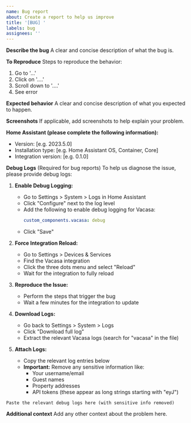 ```yaml
---
name: Bug report
about: Create a report to help us improve
title: '[BUG] '
labels: bug
assignees: ''
---
```


**Describe the bug**
A clear and concise description of what the bug is.

**To Reproduce**
Steps to reproduce the behavior:
1. Go to '...'
2. Click on '....'
3. Scroll down to '....'
4. See error

**Expected behavior**
A clear and concise description of what you expected to happen.

**Screenshots**
If applicable, add screenshots to help explain your problem.

**Home Assistant (please complete the following information):**
 - Version: [e.g. 2023.5.0]
 - Installation type: [e.g. Home Assistant OS, Container, Core]
 - Integration version: [e.g. 0.1.0]

**Debug Logs** (Required for bug reports)
To help us diagnose the issue, please provide debug logs:

1. **Enable Debug Logging:**
   - Go to Settings > System > Logs in Home Assistant
   - Click "Configure" next to the log level
   - Add the following to enable debug logging for Vacasa:
     ```yaml
     custom_components.vacasa: debug
     ```
   - Click "Save"

2. **Force Integration Reload:**
   - Go to Settings > Devices & Services
   - Find the Vacasa integration
   - Click the three dots menu and select "Reload"
   - Wait for the integration to fully reload

3. **Reproduce the Issue:**
   - Perform the steps that trigger the bug
   - Wait a few minutes for the integration to update

4. **Download Logs:**
   - Go back to Settings > System > Logs
   - Click "Download full log"
   - Extract the relevant Vacasa logs (search for "vacasa" in the file)

5. **Attach Logs:**
   - Copy the relevant log entries below
   - **Important:** Remove any sensitive information like:
     - Your username/email
     - Guest names
     - Property addresses
     - API tokens (these appear as long strings starting with "eyJ")

```
Paste the relevant debug logs here (with sensitive info removed)
```

**Additional context**
Add any other context about the problem here.
